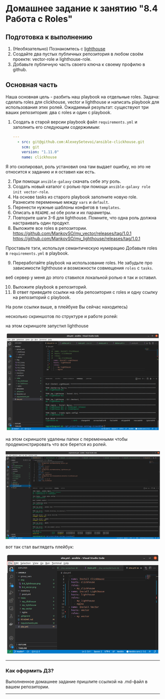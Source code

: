 # Домашнее задание к занятию "8.4 Работа с Roles"

## Подготовка к выполнению
1. (Необязательно) Познакомтесь с [lighthouse](https://youtu.be/ymlrNlaHzIY?t=929)
2. Создайте два пустых публичных репозитория в любом своём проекте: vector-role и lighthouse-role.
3. Добавьте публичную часть своего ключа к своему профилю в github.

## Основная часть

Наша основная цель - разбить наш playbook на отдельные roles. Задача: сделать roles для clickhouse, vector и lighthouse и написать playbook для использования этих ролей. Ожидаемый результат: существуют три ваших репозитория: два с roles и один с playbook.

1. Создать в старой версии playbook файл `requirements.yml` и заполнить его следующим содержимым:

   ```yaml
   ---
     - src: git@github.com:AlexeySetevoi/ansible-clickhouse.git
       scm: git
       version: "1.11.0"
       name: clickhouse 
   ```
Я это скопировал, роль установил она там выдает ошибку, но это не относится к заданию и я оставил как есть.

2. При помощи `ansible-galaxy` скачать себе эту роль.
3. Создать новый каталог с ролью при помощи `ansible-galaxy role init vector-role`.
4. На основе tasks из старого playbook заполните новую role. Разнесите переменные между `vars` и `default`. 
5. Перенести нужные шаблоны конфигов в `templates`.
6. Описать в `README.md` обе роли и их параметры.
7. Повторите шаги 3-6 для lighthouse. Помните, что одна роль должна настраивать один продукт.
8. Выложите все roles в репозитории. 
https://github.com/MankovSO/my_vector/releases/tag/1.0.1
https://github.com/MankovSO/my_lighthouse/releases/tag/1.0.1

Проставьте тэги, используя семантическую нумерацию Добавьте roles в `requirements.yml` в playbook.

9. Переработайте playbook на использование roles. Не забудьте про зависимости lighthouse и возможности совмещения `roles` с `tasks`.

веб сервер у меня до этого ставился локальной ролью я так и оставил.

10. Выложите playbook в репозиторий.
11. В ответ приведите ссылки на оба репозитория с roles и одну ссылку на репозиторий с playbook.

На роли ссылки выше, в плейбуке Вы сейчас находитесь)


несколько скриншотов по структуре и работе ролей:

на этом скриншоте запустил lighthouse
<p align="center">
<img src="./img/8.4_lighthouse.png">
</p>
на этом скриншоте удалены папки с переменными чтобы продемонстрировать что все берется из ролей. 

<p align="center">
<img src="./img/8.4_vector.png">
</p>

вот так стал выглядеть плейбук:
<p align="center">
<img src="./img/8.4.png">
</p>

---


### Как оформить ДЗ?

Выполненное домашнее задание пришлите ссылкой на .md-файл в вашем репозитории.

---